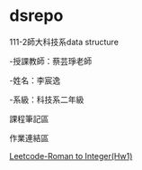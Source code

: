 # dsrepo

111-2師大科技系data structure

-授課教師：蔡芸琤老師

-姓名：李宸逸

-系級：科技系二年級

課程筆記區

作業連結區

[Leetcode-Roman to Integer(Hw1)](https://youtu.be/N-W8owIbUX4)
